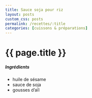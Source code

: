 ```yaml
---
title: Sauce soja pour riz
layout: posts
custom_css: posts
permalink: /recettes/:title
categories: [cuissons & préparations]
---
```


# {{ page.title }}

##### Ingrédients

- huile de sésame
- sauce de soja
- gousses d’aïl